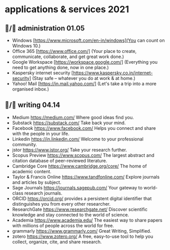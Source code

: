 # applications & services 2021<br>
## 🦍/🧅 administration 01.05
* Windows [https://www.microsoft.com/en-in/windows](You can count on Windows 10.)
* Office 365 [https://www.office.com/] (Your place to create, communicate, collaborate, and get great work done.)
* Google Workspace [https://workspace.google.com/] (Everything you need to get anything done, now in one place.)
* Kaspersky internet security [https://www.kaspersky.co.in/internet-security] (Stay safe – whatever you do at work & at home.)
* Yahoo! Mail [https://in.mail.yahoo.com/] (Let's take a trip into a more organised inbox.)
## 🐅/🥕 writing 04.14
* Medium https://medium.com/ Where good ideas find you. 
* Substack https://substack.com/ Take back your mind. 
* Facebook https://www.facebook.com/ Helps you connect and share with the people in your life.
* Linkedin https://in.linkedin.com/ Welcome to your professional community. 
* jstor https://www.jstor.org/ Take your research further. 
* Scopus Preview https://www.scopus.com/ The largest abstract and citation database of peer-reviewed literature.
* Cambridge Core https://www.cambridge.org/core/ The home of academic content. 
* Taylor & Francis Online https://www.tandfonline.com/ Explore journals and articles by subject. 
* Sage Journals https://journals.sagepub.com/ Your gateway to world-class research journals. 
* ORCID https://orcid.org/ provides a persistent digital identifier that distinguishes you from every other researcher.
* ResearchGate https://www.researchgate.net/ Discover scientific knowledge and stay connected to the world of science. 
* Academia https://www.academia.edu/ The easiest way to share papers with millions of people across the world for free.
* grammarly https://www.grammarly.com/ Great Writing, Simplified.
* zotero https://www.zotero.org/ A free, easy-to-use tool to help you collect, organize, cite, and share research.

